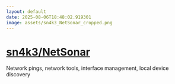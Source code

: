 ```yaml
---
layout: default
date: 2025-08-06T18:48:02.919301
image: assets/sn4k3_NetSonar_cropped.png
---
```


# [sn4k3/NetSonar](https://github.com/sn4k3/NetSonar)

Network pings, network tools, interface management, local device discovery
